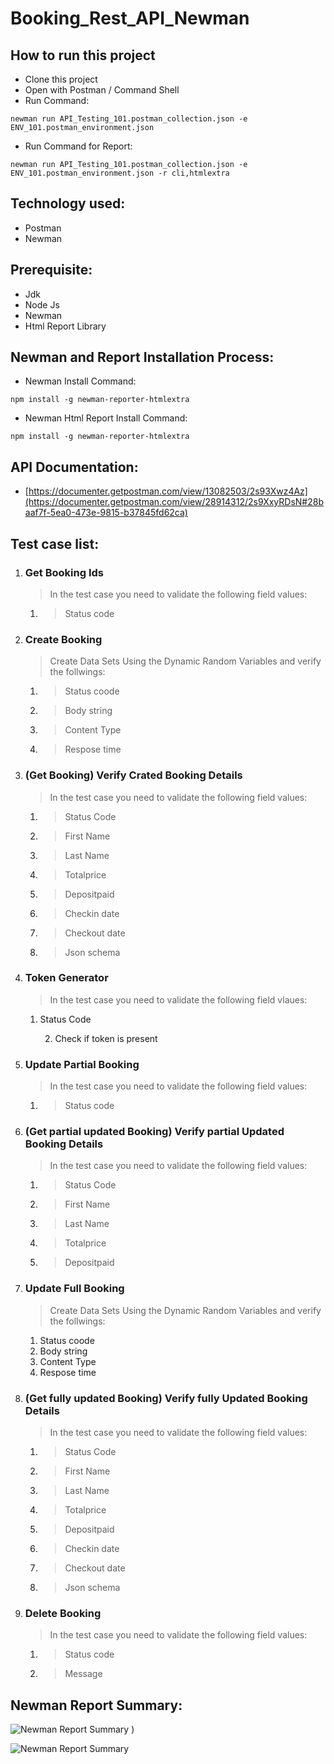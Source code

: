 # Booking_Rest_API_Newman

## How to run this project
- Clone this project
- Open with Postman / Command Shell
- Run Command:  
```console 
newman run API_Testing_101.postman_collection.json -e ENV_101.postman_environment.json
```
- Run Command for Report: 
```console 
newman run API_Testing_101.postman_collection.json -e ENV_101.postman_environment.json -r cli,htmlextra
```

## Technology used:
- Postman
- Newman

## Prerequisite:
- Jdk
- Node Js
- Newman
- Html Report Library

## Newman and Report Installation Process:
- Newman Install Command:
```console
npm install -g newman-reporter-htmlextra
```
- Newman Html Report Install Command:
```console
npm install -g newman-reporter-htmlextra
```

## API Documentation:
- [https://documenter.getpostman.com/view/13082503/2s93Xwz4Az](https://documenter.getpostman.com/view/28914312/2s9XxyRDsN#28baaf7f-5ea0-473e-9815-b37845fd62ca)

## Test case list:
1. ### Get Booking Ids
   	> In the test case you need to validate the following field values:
   	1. > Status code

2. ### Create Booking
   	> Create Data Sets Using the Dynamic Random Variables and verify the follwings:
   	1. > Status coode
   	2. > Body string
   	3. > Content Type
   	4. > Respose time

3. ### (Get Booking) Verify Crated Booking Details
	> In the test case you need to validate the following field values:
 	1. > Status Code
 	2. > First Name
 	3. > Last Name
   	4. > Totalprice
   	5. > Depositpaid
   	6. > Checkin date
   	7. > Checkout date
   	8. > Json schema

4. ### Token Generator
	> In the test case you need to validate the following field vlaues:
 	1. Status Code
     
    	2. Check if token is present

6. ### Update Partial Booking
	> In the test case you need to validate the following field values:
 	1. > Status code
     
7. ### (Get partial updated Booking) Verify partial Updated Booking Details
	> In the test case you need to validate the following field values:
 	1. > Status Code
 	2. > First Name
 	3. > Last Name
 	4. > Totalprice
	5. > Depositpaid

8. ### Update Full Booking
   	> Create Data Sets Using the Dynamic Random Variables and verify the follwings:
 	1. Status coode
   	2. Body string
  	3. Content Type
  	4. Respose time
     
9. ### (Get fully updated Booking) Verify fully Updated Booking Details
	> In the test case you need to validate the following field values:
 	1. > Status Code
 	2. > First Name
 	3. > Last Name
   	4. > Totalprice
   	5. > Depositpaid
  	6. > Checkin date
   	7. > Checkout date
  	8. > Json schema

5. ### Delete Booking
	> In the test case you need to validate the following field values:
 	1. > Status code
	2. > Message

## Newman Report Summary:
![Newman Report Summary](https://github.com/jasin0x/Booking_Rest_API_Newman/assets/46416678/39287503-29ac-469a-bfaa-bc4a52be8416)
)

![Newman Report Summary](https://github.com/jasin0x/Booking_Rest_API_Newman/assets/46416678/0ed33abe-6d60-4525-bcf9-c443284bceb1)
